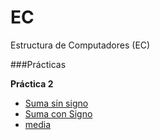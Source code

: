 # EC
Estructura de Computadores (EC)

###Prácticas

**Práctica 2**
- [Suma sin signo][s]
- [Suma con Signo][cs]
- [media][media]

[media]:https://github.com/marlenelis/EC/blob/master/practica_1/media.s
[s]:https://github.com/marlenelis/EC/blob/master/practica_1/suma_unsigned.s
[cs]:https://github.com/marlenelis/EC/blob/master/practica_1/suma_signed.s
